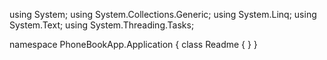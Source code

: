 ﻿using System;
using System.Collections.Generic;
using System.Linq;
using System.Text;
using System.Threading.Tasks;

namespace PhoneBookApp.Application
{
    class Readme
    {
    }
}

